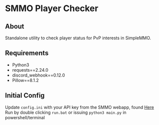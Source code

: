 # SMMO Player Checker
## About
Standalone utility to check player status for PvP interests in SimpleMMO.

## Requirements
-	Python3
- requests==2.24.0
- discord_webhook==0.12.0
- Pillow==8.1.2

## Initial Config
Update `config.ini` with your API key from the SMMO webapp, found [Here](https://web.simple-mmo.com/p-api/home)
Run by double clicking `run.bat` or issuing `python3 main.py` in powershell/terminal
